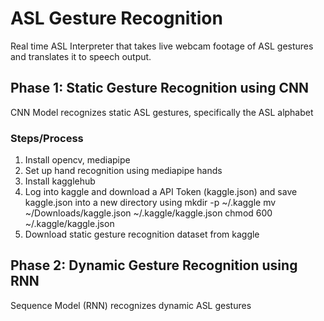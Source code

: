 # ASL Gesture Recognition
Real time ASL Interpreter that takes live webcam footage of ASL gestures and translates it to speech output. 

## Phase 1: Static Gesture Recognition using CNN 
CNN Model recognizes static ASL gestures, specifically the ASL alphabet 

### Steps/Process
1. Install opencv, mediapipe
2. Set up hand recognition using mediapipe hands
3. Install kagglehub
4. Log into kaggle and download a API Token (kaggle.json) and save kaggle.json into a new directory using mkdir -p ~/.kaggle mv ~/Downloads/kaggle.json ~/.kaggle/kaggle.json chmod 600 ~/.kaggle/kaggle.json
5. Download static gesture recognition dataset from kaggle

## Phase 2: Dynamic Gesture Recognition using RNN 
Sequence Model (RNN) recognizes dynamic ASL gestures
